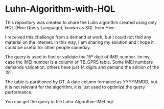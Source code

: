 # Luhn-Algorithm-with-HQL

This repository was created to share the Luhn algorithm created using only HQL (Hive Query Language), known as SQL from Hive.

I received this challenge from a demand at work, but I could not find any material on the internet. In this way, I am sharing my solution and I hope it could be useful for other people someday.

The query is used to find or validate the 15º digit of IMEI number.
Im my case the IMEI number is a column of TB_GPRS table. Some IMEI numbers demands validation, others have just 14 digits and demand the adition of the 15º.

The table is partitioned by DT. A date column formated as YYYYMMDD, but it is not relevant for the algorithm, it is just used to optimize the query performance.

You can get the query in file Luhn-Algorithm-IMEI.hql.